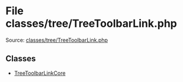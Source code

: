 File classes/tree/TreeToolbarLink.php
=========
Source: [classes/tree/TreeToolbarLink.php](https://github.com/PrestaShop/PrestaShop/blob/1.6.1.1/classes/tree/TreeToolbarLink.php)


Classes
-------

* [TreeToolbarLinkCore](class.TreeToolbarLinkCore.md)

